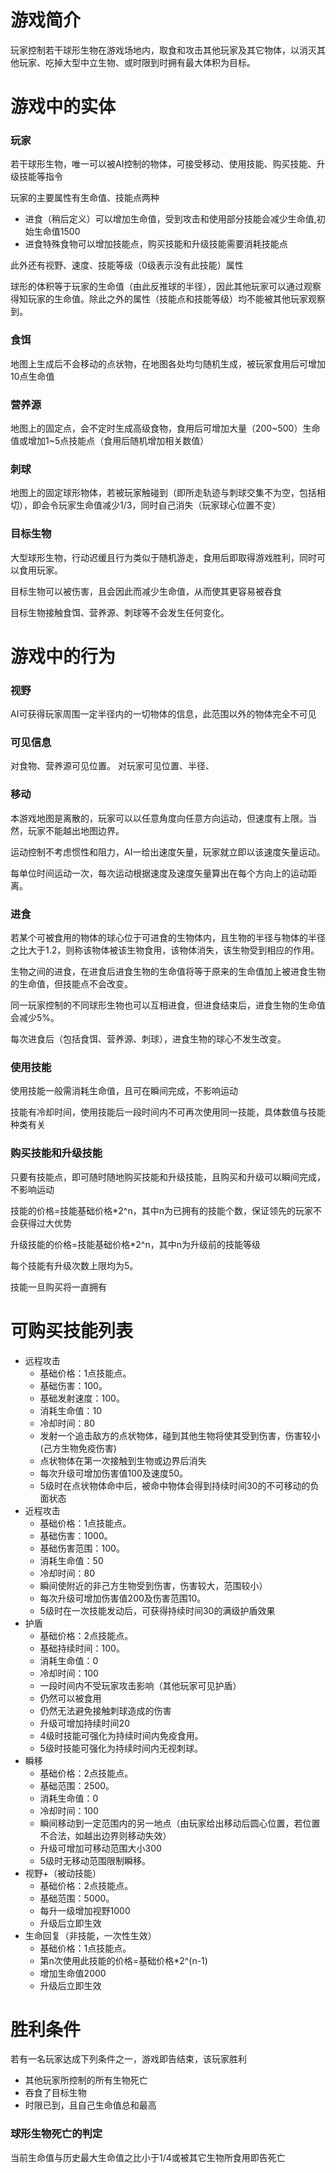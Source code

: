 # 游戏简介

玩家控制若干球形生物在游戏场地内，取食和攻击其他玩家及其它物体，以消灭其他玩家、吃掉大型中立生物、或时限到时拥有最大体积为目标。

# 游戏中的实体

### 玩家
若干球形生物，唯一可以被AI控制的物体，可接受移动、使用技能、购买技能、升级技能等指令

玩家的主要属性有生命值、技能点两种
* 进食（稍后定义）可以增加生命值，受到攻击和使用部分技能会减少生命值,初始生命值1500
* 进食特殊食物可以增加技能点，购买技能和升级技能需要消耗技能点

此外还有视野、速度、技能等级（0级表示没有此技能）属性

球形的体积等于玩家的生命值（由此反推球的半径），因此其他玩家可以通过观察得知玩家的生命值。除此之外的属性（技能点和技能等级）均不能被其他玩家观察到。

### 食饵

地图上生成后不会移动的点状物，在地图各处均匀随机生成，被玩家食用后可增加10点生命值

### 营养源

地图上的固定点，会不定时生成高级食物，食用后可增加大量（200~500）生命值或增加1~5点技能点（食用后随机增加相关数值）

### 刺球

地图上的固定球形物体，若被玩家触碰到（即所走轨迹与刺球交集不为空，包括相切），即会令玩家生命值减少1/3，同时自己消失（玩家球心位置不变）

### 目标生物

大型球形生物，行动迟缓且行为类似于随机游走，食用后即取得游戏胜利，同时可以食用玩家。

目标生物可以被伤害，且会因此而减少生命值，从而使其更容易被吞食

目标生物接触食饵、营养源、刺球等不会发生任何变化。

# 游戏中的行为

### 视野

AI可获得玩家周围一定半径内的一切物体的信息，此范围以外的物体完全不可见

### 可见信息

对食物、营养源可见位置。
对玩家可见位置、半径、



### 移动

本游戏地图是离散的，玩家可以以任意角度向任意方向运动，但速度有上限。当然，玩家不能越出地图边界。

运动控制不考虑惯性和阻力，AI一给出速度矢量，玩家就立即以该速度矢量运动。

每单位时间运动一次，每次运动根据速度及速度矢量算出在每个方向上的运动距离。

### 进食

若某个可被食用的物体的球心位于可进食的生物体内，且生物的半径与物体的半径之比大于1.2，则称该物体被该生物食用，该物体消失，该生物受到相应的作用。

生物之间的进食，在进食后进食生物的生命值将等于原来的生命值加上被进食生物的生命值，但技能点不会改变。

同一玩家控制的不同球形生物也可以互相进食，但进食结束后，进食生物的生命值会减少5%。

每次进食后（包括食饵、营养源、刺球），进食生物的球心不发生改变。

### 使用技能

使用技能一般需消耗生命值，且可在瞬间完成，不影响运动

技能有冷却时间，使用技能后一段时间内不可再次使用同一技能，具体数值与技能种类有关

### 购买技能和升级技能

只要有技能点，即可随时随地购买技能和升级技能，且购买和升级可以瞬间完成，不影响运动

技能的价格=技能基础价格*2^n，其中n为已拥有的技能个数，保证领先的玩家不会获得过大优势

升级技能的价格=技能基础价格*2^n，其中n为升级前的技能等级

每个技能有升级次数上限均为5。

技能一旦购买将一直拥有

# 可购买技能列表

* 远程攻击
  * 基础价格：1点技能点。
  * 基础伤害：100。
  * 基础发射速度：100。
  * 消耗生命值：10
  * 冷却时间：80
  * 发射一个追击敌方的点状物体，碰到其他生物将使其受到伤害，伤害较小(己方生物免疫伤害)
  * 点状物体在第一次接触到生物或边界后消失
  * 每次升级可增加伤害值100及速度50。
  * 5级时在点状物体命中后，被命中物体会得到持续时间30的不可移动的负面状态
* 近程攻击
  * 基础价格：1点技能点。
  * 基础伤害：1000。  
  * 基础伤害范围：100。
  * 消耗生命值：50
  * 冷却时间：80
  * 瞬间使附近的非己方生物受到伤害，伤害较大，范围较小）
  * 每次升级可增加伤害值200及伤害范围10。
  * 5级时在一次技能发动后，可获得持续时间30的满级护盾效果
* 护盾
  * 基础价格：2点技能点。
  * 基础持续时间：100。
  * 消耗生命值：0
  * 冷却时间：100
  * 一段时间内不受玩家攻击影响（其他玩家可见护盾）
  * 仍然可以被食用
  * 仍然无法避免接触刺球造成的伤害
  * 升级可增加持续时间20
  * 4级时技能可强化为持续时间内免疫食用。
  * 5级时技能可强化为持续时间内无视刺球。
* 瞬移
  * 基础价格：2点技能点。
  * 基础范围：2500。
  * 消耗生命值：0
  * 冷却时间：100
  * 瞬间移动到一定范围内的另一地点（由玩家给出移动后圆心位置，若位置不合法，如越出边界则移动失效）
  * 升级可增加可移动范围大小300
  * 5级时无移动范围限制瞬移。
* 视野+（被动技能）
  * 基础价格：2点技能点。
  * 基础范围：5000。
  * 每升一级增加视野1000
  * 升级后立即生效
* 生命回复（非技能，一次性生效）
  * 基础价格：1点技能点。
  * 第n次使用此技能的价格=基础价格*2^(n-1)
  * 增加生命值2000
  * 升级后立即生效

# 胜利条件

若有一名玩家达成下列条件之一，游戏即告结束，该玩家胜利
* 其他玩家所控制的所有生物死亡
* 吞食了目标生物
* 时限已到，且自己生命值总和最高

### 球形生物死亡的判定

当前生命值与历史最大生命值之比小于1/4或被其它生物所食用即告死亡
